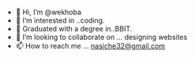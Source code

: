 - 👋 Hi, I’m @wekhoba
- 👀 I’m interested in ..coding.
- 🌱 Graduated with a degree in..BBIT.
- 💞️ I’m looking to collaborate on ... designing websites
- 📫 How to reach me ... nasiche32@gmail.com

<!---
wekhoba/wekhoba is a ✨ special ✨ repository because its `README.md` (this file) appears on your GitHub profile.
You can click the Preview link to take a look at your changes.
--->
